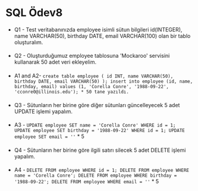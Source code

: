 # SQL Ödev8
####
* Q1 - Test veritabanınızda employee isimli sütun bilgileri id(INTEGER), name VARCHAR(50), birthday DATE, email VARCHAR(100) olan bir tablo oluşturalım.
####
* Q2 - Oluşturduğumuz employee tablosuna 'Mockaroo' servisini kullanarak 50 adet veri ekleyelim.
####
* A1 and A2- `create table employee (
  id INT,
  name VARCHAR(50),
  birthday DATE,
  email VARCHAR(50)
  );
  insert into employee (id, name, birthday, email) values (1, 'Corella Conre', '1988-09-22', 'cconre0@illinois.edu'); * 50 tane yazıldı.
`
####
* Q3 - Sütunların her birine göre diğer sütunları güncelleyecek 5 adet UPDATE işlemi yapalım.
####
* A3 - `UPDATE employee
  SET name = 'Corella Conre'
  WHERE id = 1;
  UPDATE employee
  SET birthday = '1988-09-22'
  WHERE id = 1;
  UPDATE employee
  SET email = ''` * 5
####
* Q4 - Sütunların her birine göre ilgili satırı silecek 5 adet DELETE işlemi yapalım.
####
* A4 - `DELETE FROM employee
  WHERE id = 1;
  DELETE FROM employee
  WHERE name = 'Corella Conre';
  DELETE FROM employee
  WHERE birthday = '1988-09-22';
  DELETE FROM employee
  WHERE email = ''` * 5
